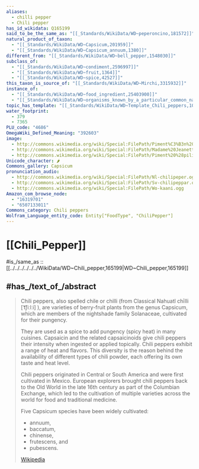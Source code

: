 ```yaml
---
aliases:
  - chilli pepper
  - Chili pepper
has_id_wikidata: Q165199
said_to_be_the_same_as: "[[_Standards/WikiData/WD~peperoncino,181572]]"
natural_product_of_taxon:
  - "[[_Standards/WikiData/WD~Capsicum,201959]]"
  - "[[_Standards/WikiData/WD~Capsicum_annuum,1380]]"
different_from: "[[_Standards/WikiData/WD~bell_pepper,1548030]]"
subclass_of:
  - "[[_Standards/WikiData/WD~condiment,2596997]]"
  - "[[_Standards/WikiData/WD~fruit,1364]]"
  - "[[_Standards/WikiData/WD~spice,42527]]"
this_taxon_is_source_of: "[[_Standards/WikiData/WD~Mirchi,3315932]]"
instance_of:
  - "[[_Standards/WikiData/WD~food_ingredient,25403900]]"
  - "[[_Standards/WikiData/WD~organisms_known_by_a_particular_common_name,55983715]]"
topic_has_template: "[[_Standards/WikiData/WD~Template_Chili_peppers,100890114]]"
water_footprint:
  - 379
  - 7365
PLU_code: "4686"
OmegaWiki_Defined_Meaning: "392603"
image:
  - http://commons.wikimedia.org/wiki/Special:FilePath/Piment%C3%B3n%20Tap%20de%20Cort%C3%AD.jpg
  - http://commons.wikimedia.org/wiki/Special:FilePath/Madame%20Jeanette%20and%20other%20chillies.jpg
  - http://commons.wikimedia.org/wiki/Special:FilePath/Piment%20%28pilipily%29%2001.jpg
Unicode_character: 🌶
Commons_gallery: Capsicum
pronunciation_audio:
  - http://commons.wikimedia.org/wiki/Special:FilePath/Nl-chilipeper.ogg
  - http://commons.wikimedia.org/wiki/Special:FilePath/Sv-chilipeppar.ogg
  - http://commons.wikimedia.org/wiki/Special:FilePath/Wo-kaani.ogg
Amazon_com_browse_node:
  - "16319701"
  - "6507133011"
Commons_category: Chili peppers
Wolfram_Language_entity_code: Entity["FoodType", "ChiliPepper"]
---
```


# [[Chili_Pepper]] 

#is_/same_as :: [[../../../../../../WikiData/WD~Chili_pepper,165199|WD~Chili_pepper,165199]] 

## #has_/text_of_/abstract 

> Chili peppers, also spelled chile or chilli (from Classical Nahuatl  chīlli [ˈt͡ʃiːlːi] ), 
> are varieties of berry-fruit plants from the genus Capsicum, 
> which are members of the nightshade family Solanaceae, cultivated for their pungency. 
> 
> They are used as a spice to add pungency (spicy heat) in many cuisines. 
> Capsaicin and the related capsaicinoids give chili peppers their intensity 
> when ingested or applied topically. 
> Chili peppers exhibit a range of heat and flavors. 
> This diversity is the reason behind the availability of different types of chili powder, 
> each offering its own taste and heat level.
>
> Chili peppers originated in Central or South America and were first cultivated in Mexico. 
> European explorers brought chili peppers back to the Old World in the late 16th century 
> as part of the Columbian Exchange, which led to the cultivation of multiple varieties 
> across the world for food and traditional medicine. 
> 
> Five Capsicum species have been widely cultivated: 
> - annuum, 
> - baccatum, 
> - chinense, 
> - frutescens, and 
> - pubescens.
>
> [Wikipedia](https://en.wikipedia.org/wiki/Chili%20pepper) 


